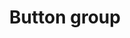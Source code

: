 ---
layout: pattern
categories: [patterns, button-group]
title: Button group
type: [sub-nav-item]
permalink: /patterns/button-group/
overview: A button group collects similar or related actions.
variations: true
description: |
  A button group collects similar or related actions.
  The default button group arranges each button as a separate element with a gap between them. On mobile devices, the buttons are arranged vertically. 
    
usa-link: "https://designsystem.digital.gov/components/button-group/"
specification: |
  Button group contains multiple buttons.  In most cases only one should be primary. 
  For more information about how individual buttons function - please see [buttons](/styles/buttons/)
buttons:
  - text: Back
    url: /
    style: secondary
    ## basic, outline, accent-col, accent-warm, base, inverse, secondary
    ### button outline style
  - text: Next
    url: /
    style: accent-warm
    ## basic, outline, accent-col, accent-warm, gray, inverse, secondary
inverse: 
### true -- implement inverse style button group; blank -- default button group style
segmented: 
### true -- implement segmented button group; blank -- implement default button group

spec: 
  - name: button-label
    class: usa-button
    required: true
    type: text
    content: 80 characters
    example: "Continue"
  - name: link
    required: true
    class: 
    type: button action
yml: |
  
    buttons:
    - text: Back
      url: /
      style: secondary
      ## style options: 
        ### basic
        ### outline
        ### accent-col
        ### accent-warm
        ### base
        ### inverse
        ### secondary
    - text: Next
      url: /
      style: accent-warm
    inverse:
    ### options: 
      ### true -- implement inverse style button group
    segmented: false
    ### options: 
      ### true -- implement segmented button group

jekyll: |

  "{% include patterns/button-group/button-group.md %}"
### Paths to view design and code... 
## designimg: can be used to show an image of the design until a coded version can be created. The htmlpath & csspath should be located in the pattens folder. Read more about creating coded components in /docs/creating-patterns 
# designimg: 
htmlpath: patterns/button-group/button-group.md
csspath: patterns/button-group/index.scss
---